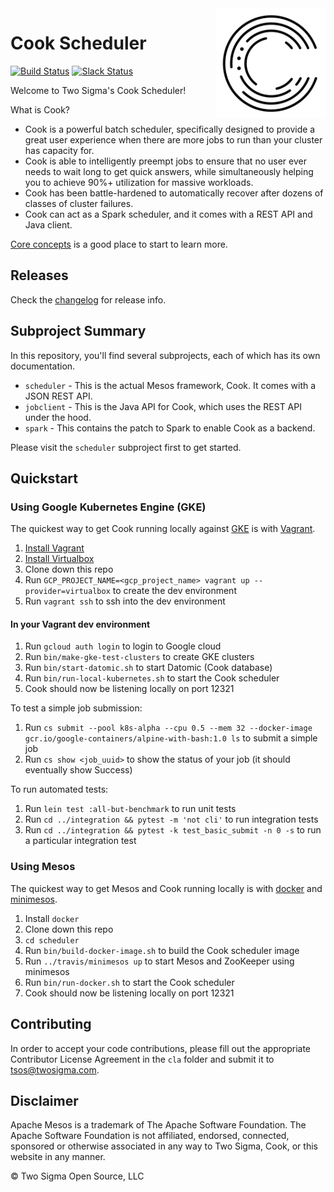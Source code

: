 <img src="./cook.svg" align="right" width="175px" height="175px">

# Cook Scheduler

[![Build Status](https://travis-ci.org/twosigma/Cook.svg)](https://travis-ci.org/twosigma/Cook)
[![Slack Status](http://cookscheduler.herokuapp.com/badge.svg)](http://cookscheduler.herokuapp.com/)

Welcome to Two Sigma's Cook Scheduler!

What is Cook?

- Cook is a powerful batch scheduler, specifically designed to provide a great user experience when there are more jobs to run than your cluster has capacity for.
- Cook is able to intelligently preempt jobs to ensure that no user ever needs to wait long to get quick answers, while simultaneously helping you to achieve 90%+ utilization for massive workloads.
- Cook has been battle-hardened to automatically recover after dozens of classes of cluster failures.
- Cook can act as a Spark scheduler, and it comes with a REST API and Java client.

[Core concepts](scheduler/docs/concepts.md) is a good place to start to learn more.

## Releases 

Check the [changelog](scheduler/CHANGELOG.md) for release info.

## Subproject Summary

In this repository, you'll find several subprojects, each of which has its own documentation.

* `scheduler` - This is the actual Mesos framework, Cook. It comes with a JSON REST API.
* `jobclient` - This is the Java API for Cook, which uses the REST API under the hood.
* `spark` - This contains the patch to Spark to enable Cook as a backend.

Please visit the `scheduler` subproject first to get started.

## Quickstart

### Using Google Kubernetes Engine (GKE)

The quickest way to get Cook running locally against [GKE](https://cloud.google.com/kubernetes-engine) is with [Vagrant](https://www.vagrantup.com/).

1. [Install Vagrant](https://www.vagrantup.com/downloads.html)
1. [Install Virtualbox](https://www.virtualbox.org/wiki/Downloads)
1. Clone down this repo
1. Run `GCP_PROJECT_NAME=<gcp_project_name> vagrant up --provider=virtualbox` to create the dev environment
1. Run `vagrant ssh` to ssh into the dev environment

#### In your Vagrant dev environment

1. Run `gcloud auth login` to login to Google cloud
1. Run `bin/make-gke-test-clusters` to create GKE clusters
1. Run `bin/start-datomic.sh` to start Datomic (Cook database)
1. Run `bin/run-local-kubernetes.sh` to start the Cook scheduler
1. Cook should now be listening locally on port 12321

To test a simple job submission:

1. Run `cs submit --pool k8s-alpha --cpu 0.5 --mem 32 --docker-image gcr.io/google-containers/alpine-with-bash:1.0 ls` to submit a simple job
1. Run `cs show <job_uuid>` to show the status of your job (it should eventually show Success)

To run automated tests:

1. Run `lein test :all-but-benchmark` to run unit tests
1. Run `cd ../integration && pytest -m 'not cli'` to run integration tests
1. Run `cd ../integration && pytest -k test_basic_submit -n 0 -s` to run a particular integration test

### Using Mesos

The quickest way to get Mesos and Cook running locally is with [docker](https://www.docker.com/) and [minimesos](https://minimesos.org/). 

1. Install `docker`
1. Clone down this repo
1. `cd scheduler`
1. Run `bin/build-docker-image.sh` to build the Cook scheduler image
1. Run `../travis/minimesos up` to start Mesos and ZooKeeper using minimesos
1. Run `bin/run-docker.sh` to start the Cook scheduler
1. Cook should now be listening locally on port 12321

## Contributing

In order to accept your code contributions, please fill out the appropriate Contributor License Agreement in the `cla` folder and submit it to tsos@twosigma.com.

## Disclaimer

Apache Mesos is a trademark of The Apache Software Foundation. The Apache Software Foundation is not affiliated, endorsed, connected, sponsored or otherwise associated in any way to Two Sigma, Cook, or this website in any manner.

&copy; Two Sigma Open Source, LLC
